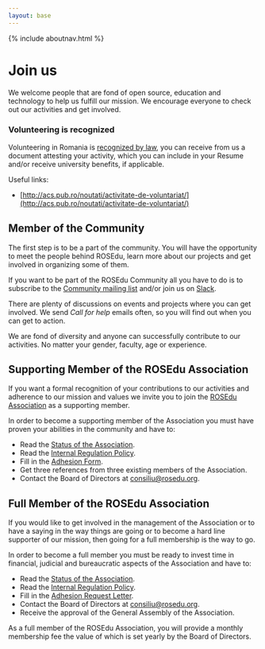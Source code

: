 ```yaml
---
layout: base
---
```


{% include aboutnav.html %}

# Join us


We welcome people that are fond of open source, education and technology to help us
fulfill our mission. We encourage everyone to check out our activities and get involved.

### Volunteering is recognized

Volunteering in Romania is [recognized by law](http://www.mapn.ro/camarazii/implicare/legea-78-2014-voluntariat.pdf),
you can receive from us a document attesting your activity, which you can include
in your Resume and/or receive university benefits, if applicable. 

Useful links:
* [http://acs.pub.ro/noutati/activitate-de-voluntariat/](http://acs.pub.ro/noutati/activitate-de-voluntariat/)

## Member of the Community

The first step is to be a part of the community. You will have the opportunity to meet 
the people behind ROSEdu, learn more about our projects and get involved in organizing
some of them.

If you want to be part of the ROSEdu Community all you have to do is to subscribe to
the [Community mailing list](http://lists.rosedu.org/listinfo/rosedu-general) and/or
join us on [Slack](https://rosedu.slack.com).

There are plenty of discussions on events and projects where you can get involved. 
We send *Call for help* emails often, so you will find out when you can get to action.

We are fond of diversity and anyone can successfully contribute to our activities.
No matter your gender, faculty, age or experience.


## Supporting Member of the ROSEdu Association

If you want a formal recognition of your contributions to our activities and adherence
to our mission and values we invite you to join the [ROSEdu Association](http://www.rosedu.org/legal/)
as a supporting member.

In order to become a supporting member of the Association you must have proven your
abilities in the community and have to:  

* Read the [Status of the Association](https://docs.google.com/document/d/1dNK9OBY0ilfq68GscWe9auYFkmJy5_w1N1qdciTw5b0/pub).
* Read the [Internal Regulation Policy](https://docs.google.com/document/d/1xeFUTF28Ncb2E1doH3bhH-Terl2Wn-ap-eI9EB0kR70/pub).
* Fill in the [Adhesion Form](https://docs.google.com/uc?export=download&id=0By6_as_hLrdobFBMRHF4WXBneDg).
* Get three references from three existing members of the Association.
* Contact the Board of Directors at [consiliu@rosedu.org](mailto:consiliu@rosedu.org?subject=%5BAdeziune%20membru%20sustinator%5D%20).

## Full Member of the ROSEdu Association

If you would like to get involved in the management of the Association or to have
a saying in the way things are going or to become a hard line supporter of our mission,
then going for a full membership is the way to go.

In order to become a full member you must be ready to invest time in financial, 
judicial and bureaucratic aspects of the Association and have to:  

* Read the [Status of the Association](https://docs.google.com/document/d/1dNK9OBY0ilfq68GscWe9auYFkmJy5_w1N1qdciTw5b0/pub).
* Read the [Internal Regulation Policy](https://docs.google.com/document/d/1xeFUTF28Ncb2E1doH3bhH-Terl2Wn-ap-eI9EB0kR70/pub).
* Fill in the [Adhesion Request Letter](https://docs.google.com/uc?export=download&id=0By6_as_hLrdob0FwRFVpQmNnckE).
* Contact the Board of Directors at [consiliu@rosedu.org](mailto:consiliu@rosedu.org?subject=%5BAdeziune%20membru%20asociat%5D%20).
* Receive the approval of the General Assembly of the Association.

As a full member of the ROSEdu Association, you will provide a monthly membership
fee the value of which is set yearly by the Board of Directors.
